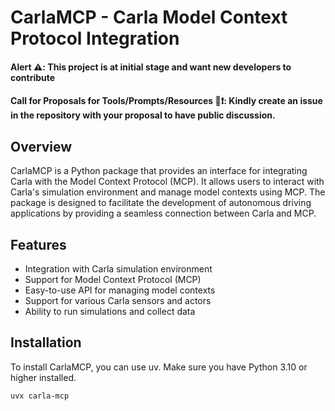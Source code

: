 # CarlaMCP - Carla Model Context Protocol Integration

#### Alert ⚠️: This project is at initial stage and want new developers to contribute

#### Call for Proposals for Tools/Prompts/Resources 🚨❗️: Kindly create an issue in the repository with your proposal to have public discussion.

## Overview
CarlaMCP is a Python package that provides an interface for integrating Carla with the Model Context Protocol (MCP). It allows users to interact with Carla's simulation environment and manage model contexts using MCP. The package is designed to facilitate the development of autonomous driving applications by providing a seamless connection between Carla and MCP.

## Features
- Integration with Carla simulation environment
- Support for Model Context Protocol (MCP)
- Easy-to-use API for managing model contexts
- Support for various Carla sensors and actors
- Ability to run simulations and collect data

## Installation
To install CarlaMCP, you can use uv. Make sure you have Python 3.10 or higher installed.

```bash
uvx carla-mcp
```